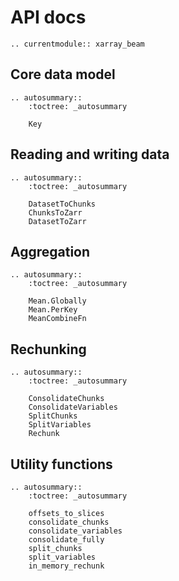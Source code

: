 # API docs

```{eval-rst}
.. currentmodule:: xarray_beam
```

## Core data model

```{eval-rst}
.. autosummary::
    :toctree: _autosummary

    Key
```

## Reading and writing data

```{eval-rst}
.. autosummary::
    :toctree: _autosummary

    DatasetToChunks
    ChunksToZarr
    DatasetToZarr
```

## Aggregation

```{eval-rst}
.. autosummary::
    :toctree: _autosummary

    Mean.Globally
    Mean.PerKey
    MeanCombineFn
```

## Rechunking

```{eval-rst}
.. autosummary::
    :toctree: _autosummary

    ConsolidateChunks
    ConsolidateVariables
    SplitChunks
    SplitVariables
    Rechunk
```

## Utility functions

```{eval-rst}
.. autosummary::
    :toctree: _autosummary

    offsets_to_slices
    consolidate_chunks
    consolidate_variables
    consolidate_fully
    split_chunks
    split_variables
    in_memory_rechunk
```